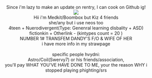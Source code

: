 <p align="center">
Since i'm lazy to make an update on rentry, I can cook on Github ig!<br><img src="https://media1.tenor.com/m/mynPC7J9MdkAAAAd/phighting-boombox.gif"><br>Hii i'm Medkit/Boombox but Kiz 4 friends<br>she/any but i use neos too <br> 4teen + Nuerodivergent(Type: Genenral learning disbality + ASD)<br>fictionkin + Otherlink - (kintypes count = 20 )<br> NUMBER 1# TRANSFEM DANDY'S F/O & WIFE OF HER<br> i have more info in  my strawpage<br><br>specific people hvydni:<br> Astro/Coil(Swervy7) or his friends/association, <br>you'll pay WHAT YOU'VE HAVE DONE TO ME, your the reason WHY i stopped playing phighting/srs<br> 
